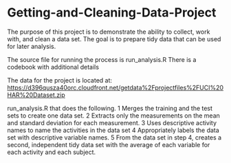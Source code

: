 # Getting-and-Cleaning-Data-Project

The purpose of this project is to demonstrate the ability to collect, work with, and clean a data set. The goal is to prepare tidy data that can be used for later analysis. 

The source file for running the process is run_analysis.R
There is a codebook with additional details 

The data for the project is located at:
https://d396qusza40orc.cloudfront.net/getdata%2Fprojectfiles%2FUCI%20HAR%20Dataset.zip


 run_analysis.R that does the following.
	1	Merges the training and the test sets to create one data set.
	2	Extracts only the measurements on the mean and standard deviation for each measurement.
	3	Uses descriptive activity names to name the activities in the data set
	4	Appropriately labels the data set with descriptive variable names.
	5	From the data set in step 4, creates a second, independent tidy data set with the average of each variable for each activity and each subject.


